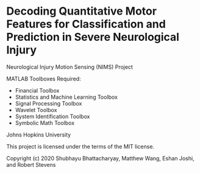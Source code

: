 # Decoding Quantitative Motor Features for Classification and Prediction in Severe Neurological Injury

Neurological Injury Motion Sensing (NIMS) Project

MATLAB Toolboxes Required:
- Financial Toolbox
- Statistics and Machine Learning Toolbox
- Signal Processing Toolbox
- Wavelet Toolbox
- System Identification Toolbox
- Symbolic Math Toolbox

Johns Hopkins University

This project is licensed under the terms of the MIT license.

Copyright (c) 2020 Shubhayu Bhattacharyay, Matthew Wang, Eshan Joshi, and Robert Stevens
